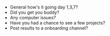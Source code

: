 - General how's it going day 1,3,7?
- Did you get you buddy?
- Any computer issues?
- Have you had a chance to see a few projects?
- Post results to a onboarding channel?